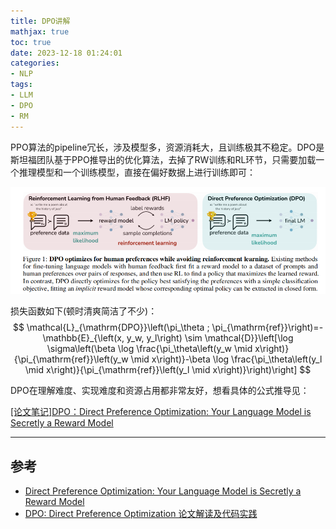 ```yaml
---
title: DPO讲解
mathjax: true
toc: true
date: 2023-12-18 01:24:01
categories:
- NLP
tags:
- LLM
- DPO
- RM
---
```

PPO算法的pipeline冗长，涉及模型多，资源消耗大，且训练极其不稳定。DPO是斯坦福团队基于PPO推导出的优化算法，去掉了RW训练和RL环节，只需要加载一个推理模型和一个训练模型，直接在偏好数据上进行训练即可：

![DPO](https://github.com/TransformersWsz/picx-images-hosting/raw/master/image.suiljdpc9dc.png)

<!--more-->

损失函数如下(顿时清爽简洁了不少)：
$$
\mathcal{L}_{\mathrm{DPO}}\left(\pi_\theta ; \pi_{\mathrm{ref}}\right)=-\mathbb{E}_{\left(x, y_w, y_l\right) \sim \mathcal{D}}\left[\log \sigma\left(\beta \log \frac{\pi_\theta\left(y_w \mid x\right)}{\pi_{\mathrm{ref}}\left(y_w \mid x\right)}-\beta \log \frac{\pi_\theta\left(y_l \mid x\right)}{\pi_{\mathrm{ref}}\left(y_l \mid x\right)}\right)\right]
$$

DPO在理解难度、实现难度和资源占用都非常友好，想看具体的公式推导见：

[[论文笔记]DPO：Direct Preference Optimization: Your Language Model is Secretly a Reward Model](https://zhuanlan.zhihu.com/p/653975451)

___

## 参考
- [Direct Preference Optimization:
Your Language Model is Secretly a Reward Model](https://arxiv.org/pdf/2305.18290.pdf)
- [DPO: Direct Preference Optimization 论文解读及代码实践](https://zhuanlan.zhihu.com/p/642569664)